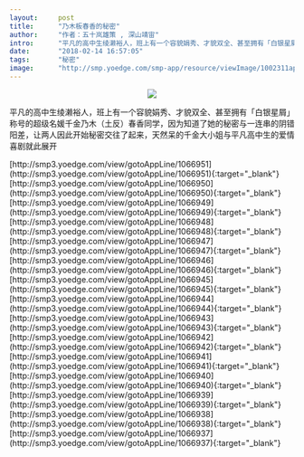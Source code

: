 ```yaml
---
layout:     post
title:      "乃木板春香的秘密"
author:     "作者：五十岚雄策 , 深山靖宙"
intro:      "平凡的高中生绫濑裕人，班上有一个容貌娟秀、才貌双全、甚至拥有「白银星屑」称号的超级名媛千金乃木（土反）春香同学，因为知道了她的秘密与一连串的阴错阳差，让两人因此开始秘密交往了起来，天然呆的千金大小姐与平凡高中生的爱情喜剧就此展开"
date:       "2018-02-14 16:57:05"
tags:       "秘密"
image:      "http://smp.yoedge.com/smp-app/resource/viewImage/1002311appline.png"
---
```

<div style="text-align: center">
<p><img src="http://smp.yoedge.com/smp-app/resource/viewImage/1002311appline.png"/></p>
</div>
<p class="post-meta">
<span>平凡的高中生绫濑裕人，班上有一个容貌娟秀、才貌双全、甚至拥有「白银星屑」称号的超级名媛千金乃木（土反）春香同学，因为知道了她的秘密与一连串的阴错阳差，让两人因此开始秘密交往了起来，天然呆的千金大小姐与平凡高中生的爱情喜剧就此展开</span>
</p>
[http://smp3.yoedge.com/view/gotoAppLine/1066951](http://smp3.yoedge.com/view/gotoAppLine/1066951){:target="_blank"}
[http://smp3.yoedge.com/view/gotoAppLine/1066950](http://smp3.yoedge.com/view/gotoAppLine/1066950){:target="_blank"}
[http://smp3.yoedge.com/view/gotoAppLine/1066949](http://smp3.yoedge.com/view/gotoAppLine/1066949){:target="_blank"}
[http://smp3.yoedge.com/view/gotoAppLine/1066948](http://smp3.yoedge.com/view/gotoAppLine/1066948){:target="_blank"}
[http://smp3.yoedge.com/view/gotoAppLine/1066947](http://smp3.yoedge.com/view/gotoAppLine/1066947){:target="_blank"}
[http://smp3.yoedge.com/view/gotoAppLine/1066946](http://smp3.yoedge.com/view/gotoAppLine/1066946){:target="_blank"}
[http://smp3.yoedge.com/view/gotoAppLine/1066945](http://smp3.yoedge.com/view/gotoAppLine/1066945){:target="_blank"}
[http://smp3.yoedge.com/view/gotoAppLine/1066944](http://smp3.yoedge.com/view/gotoAppLine/1066944){:target="_blank"}
[http://smp3.yoedge.com/view/gotoAppLine/1066943](http://smp3.yoedge.com/view/gotoAppLine/1066943){:target="_blank"}
[http://smp3.yoedge.com/view/gotoAppLine/1066942](http://smp3.yoedge.com/view/gotoAppLine/1066942){:target="_blank"}
[http://smp3.yoedge.com/view/gotoAppLine/1066941](http://smp3.yoedge.com/view/gotoAppLine/1066941){:target="_blank"}
[http://smp3.yoedge.com/view/gotoAppLine/1066940](http://smp3.yoedge.com/view/gotoAppLine/1066940){:target="_blank"}
[http://smp3.yoedge.com/view/gotoAppLine/1066939](http://smp3.yoedge.com/view/gotoAppLine/1066939){:target="_blank"}
[http://smp3.yoedge.com/view/gotoAppLine/1066938](http://smp3.yoedge.com/view/gotoAppLine/1066938){:target="_blank"}
[http://smp3.yoedge.com/view/gotoAppLine/1066937](http://smp3.yoedge.com/view/gotoAppLine/1066937){:target="_blank"}


